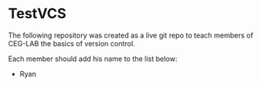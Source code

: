 # TestVCS

The following repository was created as a live git repo to teach members of CEG-LAB the basics of version control.

Each member should add his name to the list below:
- Ryan
